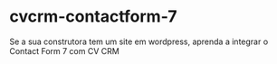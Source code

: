 # cvcrm-contactform-7
Se a sua construtora tem um site em wordpress, aprenda a integrar o Contact Form 7 com CV CRM 
